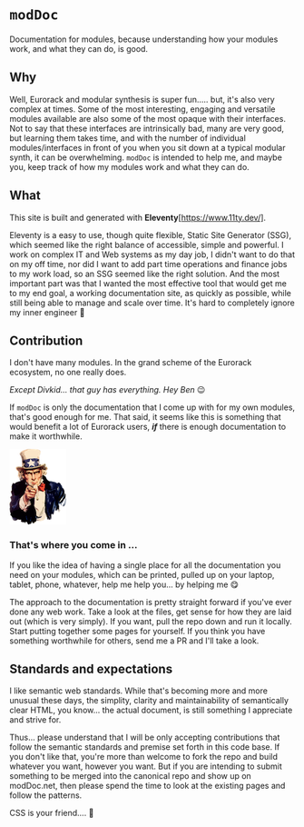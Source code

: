 # `modDoc`

Documentation for modules, because understanding how your modules work, and what they can do, is good.

## Why
Well, Eurorack and modular synthesis is super fun..... but, it's also very complex at times. Some of the most interesting, engaging and versatile modules available are also some of the most opaque with their interfaces. Not to say that these interfaces are intrinsically bad, many are very good, but learning them takes time, and with the number of individual modules/interfaces in front of you when you sit down at a typical modular synth, it can be overwhelming. `modDoc` is intended to help me, and maybe you, keep track of how my modules work and what they can do.

## What
This site is built and generated with **Eleventy**[https://www.11ty.dev/].

Eleventy is a easy to use, though quite flexible, Static Site Generator (SSG), which seemed like the right balance of accessible, simple and powerful. I work on complex IT and Web systems as my day job, I didn't want to do that on my off time, nor did I want to add part time operations and finance jobs to my work load, so an SSG seemed like the right solution. And the most important part was that I wanted the most effective tool that would get me to my end goal, a working documentation site, as quickly as possible, while still being able to manage and scale over time. It's hard to completely ignore my inner engineer 🤪

## Contribution
I don't have many modules. In the grand scheme of the Eurorack ecosystem, no one really does. 

*Except Divkid... that guy has everything. Hey Ben* 😉

If `modDoc` is only the documentation that I come up with for my own modules, that's good enough for me. That said, it seems like this is something that would benefit a lot of Eurorack users, ***if*** there is enough documentation to make it worthwhile. 

![](/uncle-sam.png)

### That's where you come in ...
If you like the idea of having a single place for all the documentation you need on your modules, which can be printed, pulled up on your laptop, tablet, phone, whatever, help me help you... by helping me 😋

The approach to the documentation is pretty straight forward if you've ever done any web work. Take a look at the files, get sense for how they are laid out (which is very simply). If you want, pull the repo down and run it locally. Start putting together some pages for yourself. If you think you have something worthwhile for others, send me a PR and I'll take a look.

## Standards and expectations
I like semantic web standards. While that's becoming more and more unusual these days, the simplity, clarity and maintainability of semantically clear HTML, you know... the actual document, is still something I appreciate and strive for.

Thus... please understand that I will be only accepting contributions that follow the semantic standards and premise set forth in this code base. If you don't like that, you're more than welcome to fork the repo and build whatever you want, however you want. But if you are intending to submit something to be merged into the canonical repo and show up on modDoc.net, then please spend the time to look at the existing pages and follow the patterns.

CSS is your friend.... 🙂

